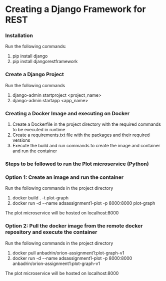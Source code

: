 # Creating a Django Framework for REST
### Installation
Run the following commands:
1. pip install django
2. pip install djangorestframework

### Create a Django Project
Run the following commands
1. django-admin startproject <project_name>
2. django-admin startapp <app_name>

### Creating a Docker Image and executing on Docker
1. Create a Dockerfile in the project directory with the required commands to be executed in runtime
2. Create a requirements.txt file with the packages and their required versions
3. Execute the build and run commands to create the image and container and run the container

### Steps to be followed to run the Plot microservice (Python)
### Option 1: Create an image and run the container
Run the following commands in the project directory
1. docker build . -t plot-graph
2. docker run -d --name adsassignment1-plot -p 8000:8000 plot-graph
<p>The plot microservice will be hosted on localhost:8000</p>

### Option 2: Pull the docker image from the remote docker repository and execute the container
Run the following commands in the project directory
1. docker pull anbadrin/orion-assignment1:plot-graph-v1
2. docker run -d --name adsassignment1-plot -p 8000:8000 anbadrin/orion-assignment1:plot-graph-v1
<p>The plot microservice will be hosted on localhost:8000</p>
